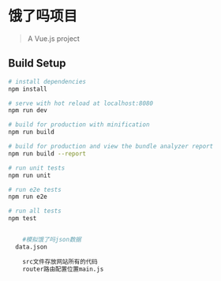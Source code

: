 # 饿了吗项目

> A Vue.js project

## Build Setup

``` bash
# install dependencies
npm install

# serve with hot reload at localhost:8080
npm run dev

# build for production with minification
npm run build

# build for production and view the bundle analyzer report
npm run build --report

# run unit tests
npm run unit

# run e2e tests
npm run e2e

# run all tests
npm test
```

```bash

	#模拟饿了吗json数据
  data.json
  
	src文件存放网站所有的代码
	router路由配置位置main.js
	
```